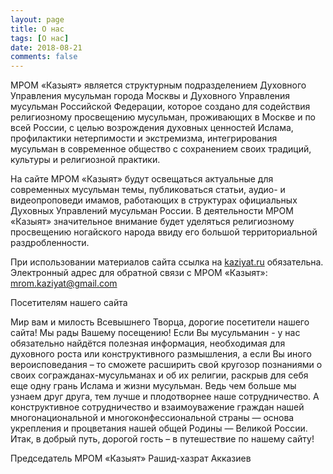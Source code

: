 ```yaml
---
layout: page
title: О нас
tags: [О нас]
date: 2018-08-21
comments: false
---
```


МРОМ «Казыят» является структурным подразделением Духовного Управления мусульман города Москвы и Духовного Управления мусульман Российской Федерации, которое создано для содействия религиозному просвещению мусульман, проживающих в Москве и по всей России, с целью возрождения духовных ценностей Ислама, профилактики нетерпимости и экстремизма, интегрирования мусульман в современное общество с сохранением своих традиций, культуры и религиозной практики.

На сайте МРОМ «Казыят» будут освещаться актуальные для современных мусульман темы, публиковаться статьи, аудио- и видеопроповеди имамов, работающих в структурах официальных Духовных Управлений мусульман России. В деятельности МРОМ «Казыят» значительное внимание будет уделяться религиозному просвещению ногайского народа ввиду его большой территориальной раздробленности.

При использовании материалов сайта ссылка на <a href="http://kaziyat.ru">kaziyat.ru</a> обязательна. Электронный адрес для обратной связи с МРОМ «Казыят»: <a href="mailto:mrom.kaziyat@gmail.com">mrom.kaziyat@gmail.com</a>


Посетителям нашего сайта

Мир вам и милость Всевышнего Творца, дорогие посетители нашего сайта! Мы рады Вашему посещению! Если Вы мусульманин - у нас обязательно найдётся полезная информация, необходимая для духовного роста или конструктивного размышления, а если Вы иного вероисповедания – то сможете расширить свой кругозор познаниями о своих согражданах-мусульманах и об их религии, раскрыв для себя еще одну грань Ислама и жизни мусульман. Ведь чем больше мы узнаем друг друга, тем лучше и плодотворнее наше сотрудничество. А конструктивное сотрудничество и взаимоуважение граждан нашей многонациональной и многоконфессиональной страны — основа укрепления и процветания нашей общей Родины — Великой России.
Итак, в добрый путь, дорогой гость – в путешествие по нашему сайту!


Председатель МРОМ «Казыят» Рашид-хазрат Акказиев
